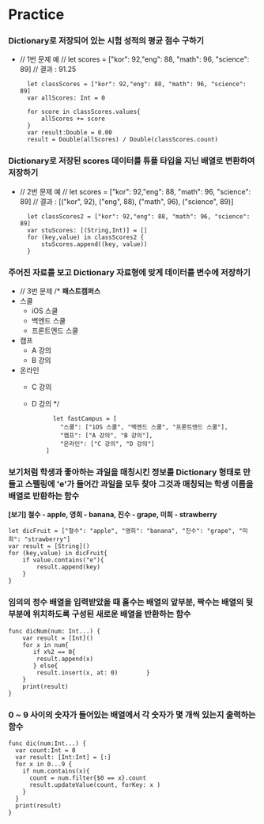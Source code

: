 # Practice

### Dictionary로 저장되어 있는 시험 성적의 평균 점수 구하기
- // 1번 문제 예
// let scores = ["kor": 92,"eng": 88, "math": 96, "science": 89]
// 결과 : 91.25

		let classScores = ["kor": 92,"eng": 88, "math": 96, "science": 89]
		var allScores: Int = 0
		
		for score in classScores.values{
		    allScores += score
		}
		var result:Double = 0.00
		result = Double(allScores) / Double(classScores.count)

### Dictionary로 저장된 scores 데이터를 튜플 타입을 지닌 배열로 변환하여 저장하기

- // 2번 문제 예
// let scores = ["kor": 92,"eng": 88, "math": 96, "science": 89]
// 결과 : [("kor", 92), ("eng", 88), ("math", 96), ("science", 89)]

		let classScores2 = ["kor": 92,"eng": 88, "math": 96, "science": 89]
		var stuScores: [(String,Int)] = []
		for (key,value) in classScores2 {
		    stuScores.append((key, value))
		}

### 주어진 자료를 보고 Dictionary 자료형에 맞게 데이터를 변수에 저장하기

- // 3번 문제
/*
 **패스트캠퍼스**
- 스쿨
   * iOS 스쿨
   * 백엔드 스쿨
   * 프론트엔드 스쿨
- 캠프
   * A 강의
   * B 강의
- 온라인
   * C 강의
   
  * D 강의
  */
	
		
		
			  let fastCampus = [
			    "스쿨": ["iOS 스쿨", "백엔드 스쿨", "프론트엔드 스쿨"],
			    "캠프": ["A 강의", "B 강의"],
			    "온라인": ["C 강의", "D 강의"]
			]


### 보기처럼 학생과 좋아하는 과일을 매칭시킨 정보를 Dictionary 형태로 만들고 스펠링에 'e'가 들어간 과일을 모두 찾아 그것과 매칭되는 학생 이름을 배열로 반환하는 함수

**[보기] 철수 - apple, 영희 - banana, 진수 - grape, 미희 - strawberry**

	let dicFruit = ["철수": "apple", "영희": "banana", "진수": "grape", "미희": "strawberry"]
	var result = [String]()
	for (key,value) in dicFruit{
	    if value.contains("e"){
	        result.append(key)
	    }
	}


### 임의의 정수 배열을 입력받았을 때 홀수는 배열의 앞부분, 짝수는 배열의 뒷부분에 위치하도록 구성된 새로운 배열을 반환하는 함수

	func dicNum(num: Int...) {
	    var result = [Int]()
	    for x in num{
	       if x%2 == 0{
	        result.append(x)
	       } else{
	        result.insert(x, at: 0)        }
	    }
	    print(result)
	}

### 0 ~ 9 사이의 숫자가 들어있는 배열에서 각 숫자가 몇 개씩 있는지 출력하는 함수



	func dic(num:Int...) {
	  var count:Int = 0
	  var result: [Int:Int] = [:]
	  for x in 0...9 {
	    if num.contains(x){
	      count = num.filter{$0 == x}.count
	      result.updateValue(count, forKey: x )
	    }
	  }
	  print(result)
	}

